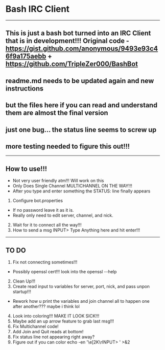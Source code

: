 # Bash IRC Client
--------------------------------------
  This is just a bash bot turned into an IRC Client that is in development!!!
  Original code - https://gist.github.com/anonymous/9493e93c46f9a175aebb + https://github.com/TripleZer000/BashBot
--------------------------------------
## readme.md needs to be updated again and new instructions
## but the files here if you can read and understand them are almost the final version
## just one bug... the status line seems to screw up
## more testing needed to figure this out!!!
--------------------------------------
## How to use!!!
  - Not very user friendly atm!!! Will work on this
  - Only Does Single Channel MULTICHANNEL ON THE WAY!!!
  - After you type and enter something the STATUS: line finally appears
1. Configure bot.properties
  - If no password leave it as it is.
  - Really only need to edit server, channel, and nick.
2. Wait for it to connect all the way!!!
3. How to send a msg
INPUT> Type Anything here and hit enter!!!
--------------------------------------
## TO DO
1. Fix not connecting sometimes!!!
  - Possibly openssl cert!!! look into the openssl --help
2. Clean Up!!!
3. Create read input to variables for server, port, nick, and pass unpon startup!!!
  - Rework how u print the variables and join channel all to happen one after another??? maybe i think lol
4. Look into coloring!!! MAKE IT LOOK SICK!!!
5. Maybe add an up arrow feature to grab last msg!!!
6. Fix Multichannel code!
7. Add Join and Quit reads at bottom!
8. Fix status line not appearing right away?
9. Figure out if you can color echo -en '\e[2K\rINPUT> ' >&2

